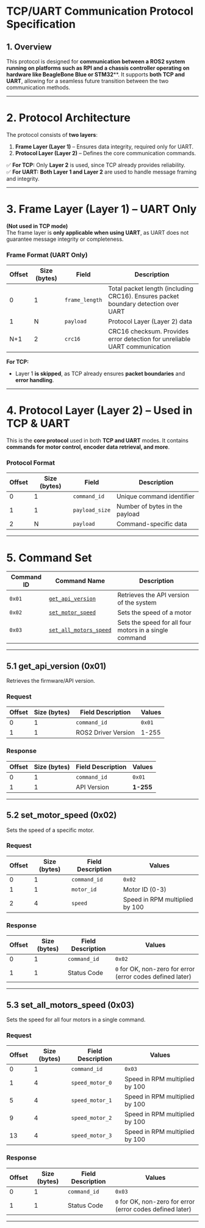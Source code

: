 # **TCP/UART Communication Protocol Specification**

## **1. Overview**  
This protocol is designed for **communication between a ROS2 system running on platforms such as RPI and a chassis controller operating on hardware like BeagleBone Blue or STM32****. It supports **both TCP and UART**, allowing for a seamless future transition between the two communication methods.

---

# **2. Protocol Architecture**  
The protocol consists of **two layers**:  
1. **Frame Layer (Layer 1)** – Ensures data integrity, required only for UART.  
2. **Protocol Layer (Layer 2)** – Defines the core communication commands.  

✅ **For TCP:** Only **Layer 2** is used, since TCP already provides reliability.  
✅ **For UART:** **Both Layer 1 and Layer 2** are used to handle message framing and integrity.

---

# **3. Frame Layer (Layer 1) – UART Only**
**(Not used in TCP mode)**  
The frame layer is **only applicable when using UART**, as UART does not guarantee message integrity or completeness.

### **Frame Format (UART Only)**
| Offset | Size (bytes) | Field         | Description |
|--------|-------------|---------------|-------------|
| 0      | 1           | `frame_length` | Total packet length (including CRC16). Ensures packet boundary detection over UART |
| 1      | N           | `payload`      | Protocol Layer (Layer 2) data |
| N+1    | 2           | `crc16`        | CRC16 checksum. Provides error detection for unreliable UART communication |

  

**For TCP:**  
- Layer 1 **is skipped**, as TCP already ensures **packet boundaries** and **error handling**.

---

# **4. Protocol Layer (Layer 2) – Used in TCP & UART**
This is the **core protocol** used in both **TCP and UART** modes. It contains **commands for motor control, encoder data retrieval, and more**.

### **Protocol Format**
| Offset | Size (bytes) | Field         | Description |
|--------|-------------|---------------|-------------|
| 0      | 1           | `command_id`   | Unique command identifier |
| 1      | 1           | `payload_size` | Number of bytes in the payload |
| 2      | N           | `payload`      | Command-specific data |

---

# **5. Command Set**
| Command ID | Command Name       | Description          |
|------------|-------------------|----------------------|
| `0x01`     | [`get_api_version`](#51-get_api_version-0x01) | Retrieves the API version of the system |
| `0x02`     | [`set_motor_speed`](#52-set_motor_speed-0x02) | Sets the speed of a motor |
| `0x03`     | [`set_all_motors_speed`](#53-set_all_motors_speed-0x03) | Sets the speed for all four motors in a single command |

---

## **5.1 get_api_version (0x01)**
Retrieves the firmware/API version.

### Request
| Offset | Size (bytes) | Field Description | Values |
|--------|-------------|------------------|--------|
| 0        | 1           | `command_id` | `0x01` |
| 1        | 1           | ROS2 Driver Version | 1-255 |

### Response
| Offset | Size (bytes) | Field Description | Values |
|--------|-------------|------------------|--------|
| 0        | 1           | `command_id` | `0x01` |
| 1        | 1           | API Version | **1-255** |

---

## **5.2 set_motor_speed (0x02)**
Sets the speed of a specific motor.

### Request
| Offset | Size (bytes) | Field Description | Values |
|--------|-------------|------------------|--------|
| 0        | 1           | `command_id` | `0x02` |
| 1        | 1           | `motor_id` | Motor ID (0-3) |
| 2        | 4           | `speed` | Speed in RPM multiplied by 100 |

### Response
| Offset | Size (bytes) | Field Description | Values |
|--------|-------------|------------------|--------|
| 0        | 1           | `command_id` | `0x02` |
| 1        | 1           | Status Code | `0` for OK, non-zero for error (error codes defined later) |

---

## **5.3 set_all_motors_speed (0x03)**
Sets the speed for all four motors in a single command.

### Request
| Offset | Size (bytes) | Field Description | Values |
|--------|-------------|------------------|--------|
| 0        | 1           | `command_id` | `0x03` |
| 1        | 4           | `speed_motor_0` | Speed in RPM multiplied by 100 |
| 5        | 4           | `speed_motor_1` | Speed in RPM multiplied by 100 |
| 9        | 4           | `speed_motor_2` | Speed in RPM multiplied by 100 |
| 13       | 4           | `speed_motor_3` | Speed in RPM multiplied by 100 |

### Response
| Offset | Size (bytes) | Field Description | Values |
|--------|-------------|------------------|--------|
| 0        | 1           | `command_id` | `0x03` |
| 1        | 1           | Status Code | `0` for OK, non-zero for error (error codes defined later) |



---


